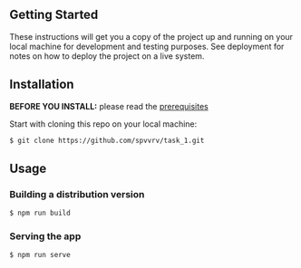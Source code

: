 ## Getting Started

These instructions will get you a copy of the project up and running on your local machine for development and testing purposes. See deployment for notes on how to deploy the project on a live system.

## Installation

**BEFORE YOU INSTALL:** please read the [prerequisites](#prerequisites)

Start with cloning this repo on your local machine:

```sh
$ git clone https://github.com/spvvrv/task_1.git

```

## Usage

### Building a distribution version

```sh
$ npm run build
```

### Serving the app

```sh
$ npm run serve
```
